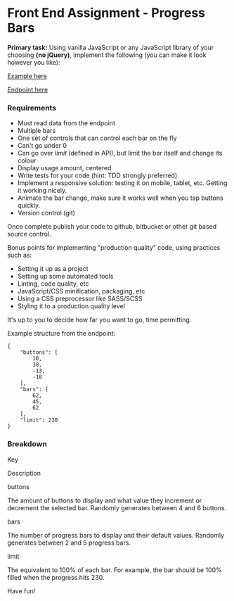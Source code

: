 Front End Assignment - Progress Bars
====================================

**Primary task:** Using vanilla JavaScript or any JavaScript library of your choosing **(no jQuery)**, implement the following (you can make it look however you like):

[Example here](http://static.optus.com.au/pei/progress-bars-demo.ogv)

[Endpoint here](/bars)

### Requirements

*   Must read data from the endpoint
*   Multiple bars
*   One set of controls that can control each bar on the fly
*   Can't go under 0
*   Can go over _limit_ (defined in API), but limit the bar itself and change its colour
*   Display usage amount, centered
*   Write tests for your code (hint: TDD strongly preferred)
*   Implement a responsive solution: testing it on mobile, tablet, etc. Getting it working nicely.
*   Animate the bar change, make sure it works well when you tap buttons quickly.
*   Version control (git)

Once complete publish your code to github, bitbucket or other git based source control.

Bonus points for implementing "production quality" code, using practices such as:

*   Setting it up as a project
*   Setting up some automated tools
*   Linting, code quality, etc
*   JavaScript/CSS minification, packaging, etc
*   Using a CSS preprocessor like SASS/SCSS
*   Styling it to a production quality level

It's up to you to decide how far you want to go, time permitting.

Example structure from the endpoint:

    {
        "buttons": [
            10,
            38,
            -13,
            -18
        ],
        "bars": [
            62,
            45,
            62
        ],
        "limit": 230
    }
    

### Breakdown

Key

Description

buttons

The amount of buttons to display and what value they increment or decrement the selected bar. Randomly generates between 4 and 6 buttons.

bars

The number of progress bars to display and their default values. Randomly generates between 2 and 5 progress bars.

limit

The equivalent to 100% of each bar. For example, the bar should be 100% filled when the progress hits 230.

Have fun!